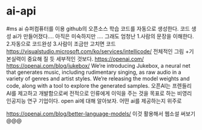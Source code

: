 # ai-api
#ms ai
슈퍼컴퓨터를 이용 github의 오픈소스 학습
코드를 자동으로 생성한다. 코드 생성 ai가 만들어졌다.... 아직은 미숙하지만 .... 그래도 엄청난 
1.사람의 문장을 이해한다.
2.자동으로 코드완성
3.사람이 조금만 고치면 코드 
https://visualstudio.microsoft.com/ko/services/intellicode/
전체적인 그림 +기본실력이 중요해 질 듯 세부적인 것보다.
https://openai.com/
https://openai.com/blog/jukebox/
We’re introducing Jukebox, a neural net that generates music, including rudimentary singing, as raw audio in a variety of genres and artist styles. We’re releasing the model weights and code, along with a tool to explore the generated samples.
오픈AI는 프렌들리 AI를 제고하고 개발함으로써 전적으로 인류에게 이익을 주는 것을 목표로 하는 비영리 인공지능 연구 기업이다.
open ai에 대해 알아보자.
어떤 ai를 제공하는지 위주로

https://openai.com/blog/better-language-models/
이것 활용해서 웹소설 써보기@@@
